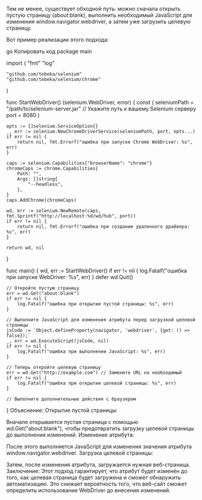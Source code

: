 Тем не менее, существует обходной путь: можно сначала открыть пустую страницу (about:blank), выполнить необходимый JavaScript для изменения window.navigator.webdriver, а затем уже загрузить целевую страницу.

Вот пример реализации этого подхода:

go
Копировать код
package main

import (
	"fmt"
	"log"

	"github.com/tebeka/selenium"
	"github.com/tebeka/selenium/chrome"
)

func StartWebDriver() (selenium.WebDriver, error) {
	const (
		seleniumPath = "/path/to/selenium-server.jar" // Укажите путь к вашему Selenium серверу
		port         = 8080
	)

	opts := []selenium.ServiceOption{}
	_, err := selenium.NewChromeDriverService(seleniumPath, port, opts...)
	if err != nil {
		return nil, fmt.Errorf("ошибка при запуске Chrome WebDriver: %s", err)
	}

	caps := selenium.Capabilities{"browserName": "chrome"}
	chromeCaps := chrome.Capabilities{
		Path: "",
		Args: []string{
			"--headless",
		},
	}
	caps.AddChrome(chromeCaps)

	wd, err := selenium.NewRemote(caps, fmt.Sprintf("http://localhost:%d/wd/hub", port))
	if err != nil {
		return nil, fmt.Errorf("ошибка при создании удаленного драйвера: %s", err)
	}

	return wd, nil
}

func main() {
	wd, err := StartWebDriver()
	if err != nil {
		log.Fatalf("ошибка при запуске WebDriver: %s", err)
	}
	defer wd.Quit()

	// Откройте пустую страницу
	err = wd.Get("about:blank")
	if err != nil {
		log.Fatalf("ошибка при открытии пустой страницы: %s", err)
	}

	// Выполните JavaScript для изменения атрибута перед загрузкой целевой страницы
	jsCode := `Object.defineProperty(navigator, 'webdriver', {get: () => false});`
	_, err = wd.ExecuteScript(jsCode, nil)
	if err != nil {
		log.Fatalf("ошибка при выполнении JavaScript: %s", err)
	}

	// Теперь откройте целевую страницу
	err = wd.Get("http://example.com") // Замените URL на необходимый
	if err != nil {
		log.Fatalf("ошибка при открытии целевой страницы: %s", err)
	}

	// Выполните дополнительные действия с браузером
}
Объяснение:
Открытие пустой страницы:

Вначале открывается пустая страница с помощью wd.Get("about:blank"), чтобы предотвратить загрузку целевой страницы до выполнения изменений.
Изменение атрибута:

После этого выполняется JavaScript для изменения значения атрибута window.navigator.webdriver.
Загрузка целевой страницы:

Затем, после изменения атрибута, загружается нужная веб-страница.
Заключение:
Этот подход гарантирует, что атрибут будет изменён до того, как целевая страница будет загружена и сможет обнаружить автоматизацию. Это снижает вероятность того, что веб-сайт сможет определить использование WebDriver до внесения изменений.
